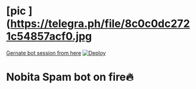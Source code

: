 # [pic ] (https://telegra.ph/file/8c0c0dc2721c54857acf0.jpg
[Gernate bot session from here](https://replit.com/@jattpawan/UstadOp#main.py)
[![Deploy](https://www.herokucdn.com/deploy/button.svg)](https://dashboard.heroku.com/new?template=https://github.com/kuldiprathod/DESTROYER)


# Nobita Spam bot on fire🔥
